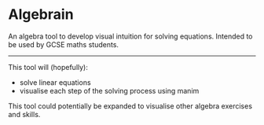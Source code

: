 # Algebrain

An algebra tool to develop visual intuition for solving equations. Intended to be used by GCSE maths students.

***

This tool will (hopefully):

- solve linear equations
- visualise each step of the solving process using manim

This tool could potentially be expanded to visualise other algebra exercises and skills.
